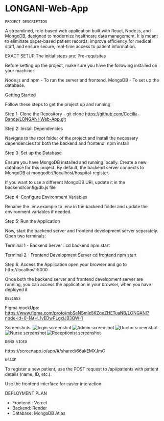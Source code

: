 # LONGANI-Web-App

    PROJECT DESCRIPTION
A streamlined, role-based web application built with React, Node.js, and MongoDB, designed to modernize healthcare data management. It is meant to eliminate paper-based patient records, improve efficiency for medical staff, and ensure secure, real-time access to patient information.


EXACT SETUP
 The initial steps are: 
Pre-requisites

Before setting up the project, make sure you have the following installed on your machine:

Node.js and npm - To run the server and frontend. MongoDB - To set up the database.

Getting Started

Follow these steps to get the project up and running:

Step 1: Clone the Repository - git clone https://github.com/Cecilia-Banda/LONGANI-Web-App.git

Step 2: Install Dependencies

Navigate to the root folder of the project and install the necessary dependencies for both the backend and frontend: npm install

Step 3: Set up the Database

Ensure you have MongoDB installed and running locally. Create a new database for this project. By default, the backend server connects to MongoDB at mongodb://localhost/hospital-register.

If you want to use a different MongoDB URI, update it in the backend/config/db.js file

Step 4: Configure Environment Variables

Rename the .env.example to .env in the backend folder and update the environment variables if needed.

Step 5: Run the Application

Now, start the backend server and frontend development server separately. Open two terminals:

Terminal 1 - Backend Server : cd backend npm start

Terminal 2 - Frontend Development Server cd frontend npm start

Step 6: Access the Application open your browser and go to http://localhost:5000

Once both the backend server and frontend development server are running, you can access the application in your browser, when you have deployed it 


    DESIGNS

Figma mockUps: https://www.figma.com/proto/mbSaNSmIx5KZqeZHETuaNB/LONGANI?node-id=0-1&t=L1vEDwPLgxiJB3QW-1

Screenshots: 
![login screenshot](./Design/login.png)
![Admin screenshot](./Design/Admin-Dashboard.png)
![Doctor screenshot](./Design/Doctor-Dashboard.png)
![Nurse screenshot](./Design/Nurse-Dashboard.png)
![Receptionist screenshot](./Design/Receptionist-dashboard.png)



    DEMO VIDEO 
https://screenapp.io/app/#/shared/66akEMXJmC

    USAGE

To register a new patient, use the POST request to /api/patients with patient details (name, ID, etc.).

Use the frontend interface for easier interaction


   DEPLOYMENT PLAN
 - Frontend : Vercel
 - Backend: Render
 - Database: MongoDB Atlas
